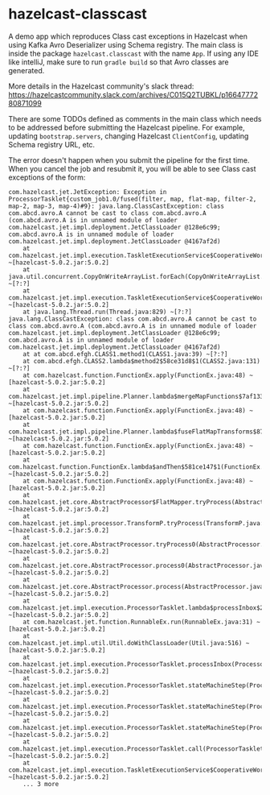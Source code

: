 # hazelcast-classcast
A demo app which reproduces Class cast exceptions in Hazelcast when using Kafka Avro Deserializer using Schema registry. 
The main class is inside the package `hazelcast.classcast` with the name `App`. If using any IDE like intelliJ, make sure to run `gradle build` so that Avro classes are generated.

More details in the Hazelcast community's slack thread: https://hazelcastcommunity.slack.com/archives/C015Q2TUBKL/p1664777280871099 

There are some TODOs defined as comments in the main class which needs to be addressed before submitting the Hazelcast pipeline. For example, updating `bootstrap.servers`, changing Hazelcast `ClientConfig`, updating Schema registry URL, etc.

The error doesn't happen when you submit the pipeline for the first time. When you cancel the job and resubmit it, you will be able to see Class cast exceptions of the form:
```
com.hazelcast.jet.JetException: Exception in ProcessorTasklet{custom_job1.0/fused(filter, map, flat-map, filter-2, map-2, map-3, map-4)#9}: java.lang.ClassCastException: class com.abcd.avro.A cannot be cast to class com.abcd.avro.A (com.abcd.avro.A is in unnamed module of loader com.hazelcast.jet.impl.deployment.JetClassLoader @128e6c99; com.abcd.avro.A is in unnamed module of loader com.hazelcast.jet.impl.deployment.JetClassLoader @4167af2d)
	at com.hazelcast.jet.impl.execution.TaskletExecutionService$CooperativeWorker.runTasklet(TaskletExecutionService.java:400) ~[hazelcast-5.0.2.jar:5.0.2]
	at java.util.concurrent.CopyOnWriteArrayList.forEach(CopyOnWriteArrayList.java:807) ~[?:?]
	at com.hazelcast.jet.impl.execution.TaskletExecutionService$CooperativeWorker.run(TaskletExecutionService.java:356) ~[hazelcast-5.0.2.jar:5.0.2]
	at java.lang.Thread.run(Thread.java:829) ~[?:?]
java.lang.ClassCastException: class com.abcd.avro.A cannot be cast to class com.abcd.avro.A (com.abcd.avro.A is in unnamed module of loader com.hazelcast.jet.impl.deployment.JetClassLoader @128e6c99; com.abcd.avro.A is in unnamed module of loader com.hazelcast.jet.impl.deployment.JetClassLoader @4167af2d)
	at at com.abcd.efgh.CLASS1.method1(CLASS1.java:39) ~[?:?]
	at com.abcd.efgh.CLASS2.lambda$method2$58ce31d8$1(CLASS2.java:131) ~[?:?]
	at com.hazelcast.function.FunctionEx.apply(FunctionEx.java:48) ~[hazelcast-5.0.2.jar:5.0.2]
	at com.hazelcast.jet.impl.pipeline.Planner.lambda$mergeMapFunctions$7af1335b$1(Planner.java:234) ~[hazelcast-5.0.2.jar:5.0.2]
	at com.hazelcast.function.FunctionEx.apply(FunctionEx.java:48) ~[hazelcast-5.0.2.jar:5.0.2]
	at com.hazelcast.jet.impl.pipeline.Planner.lambda$fuseFlatMapTransforms$8790af0c$1(Planner.java:191) ~[hazelcast-5.0.2.jar:5.0.2]
	at com.hazelcast.function.FunctionEx.apply(FunctionEx.java:48) ~[hazelcast-5.0.2.jar:5.0.2]
	at com.hazelcast.function.FunctionEx.lambda$andThen$581ce147$1(FunctionEx.java:82) ~[hazelcast-5.0.2.jar:5.0.2]
	at com.hazelcast.function.FunctionEx.apply(FunctionEx.java:48) ~[hazelcast-5.0.2.jar:5.0.2]
	at com.hazelcast.jet.core.AbstractProcessor$FlatMapper.tryProcess(AbstractProcessor.java:566) ~[hazelcast-5.0.2.jar:5.0.2]
	at com.hazelcast.jet.impl.processor.TransformP.tryProcess(TransformP.java:45) ~[hazelcast-5.0.2.jar:5.0.2]
	at com.hazelcast.jet.core.AbstractProcessor.tryProcess0(AbstractProcessor.java:187) ~[hazelcast-5.0.2.jar:5.0.2]
	at com.hazelcast.jet.core.AbstractProcessor.process0(AbstractProcessor.java:590) ~[hazelcast-5.0.2.jar:5.0.2]
	at com.hazelcast.jet.core.AbstractProcessor.process(AbstractProcessor.java:108) ~[hazelcast-5.0.2.jar:5.0.2]
	at com.hazelcast.jet.impl.execution.ProcessorTasklet.lambda$processInbox$2f647568$2(ProcessorTasklet.java:440) ~[hazelcast-5.0.2.jar:5.0.2]
	at com.hazelcast.jet.function.RunnableEx.run(RunnableEx.java:31) ~[hazelcast-5.0.2.jar:5.0.2]
	at com.hazelcast.jet.impl.util.Util.doWithClassLoader(Util.java:516) ~[hazelcast-5.0.2.jar:5.0.2]
	at com.hazelcast.jet.impl.execution.ProcessorTasklet.processInbox(ProcessorTasklet.java:440) ~[hazelcast-5.0.2.jar:5.0.2]
	at com.hazelcast.jet.impl.execution.ProcessorTasklet.stateMachineStep(ProcessorTasklet.java:305) ~[hazelcast-5.0.2.jar:5.0.2]
	at com.hazelcast.jet.impl.execution.ProcessorTasklet.stateMachineStep(ProcessorTasklet.java:300) ~[hazelcast-5.0.2.jar:5.0.2]
	at com.hazelcast.jet.impl.execution.ProcessorTasklet.stateMachineStep(ProcessorTasklet.java:281) ~[hazelcast-5.0.2.jar:5.0.2]
	at com.hazelcast.jet.impl.execution.ProcessorTasklet.call(ProcessorTasklet.java:255) ~[hazelcast-5.0.2.jar:5.0.2]
	at com.hazelcast.jet.impl.execution.TaskletExecutionService$CooperativeWorker.runTasklet(TaskletExecutionService.java:388) ~[hazelcast-5.0.2.jar:5.0.2]
	... 3 more
  ```
  
